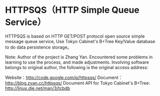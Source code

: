 HTTPSQS（HTTP Simple Queue Service）
============================================

HTTPSQS is based on HTTP GET/POST protocol open source simple message queue service, Use Tokyo Cabinet's B+Tree Key/Value database to do data persistence storage。

Note: Author of the project is Zhang Yan. Encountered some problems in learning to use the process, and made adjustments. Involving software belongs to original author, the following is the original access address:

Website：http://code.google.com/p/httpsqs/
Document：http://blog.zyan.cc/httpsqs/
Document API for Tokyo Cabinet's B+Tree: http://linux.die.net/man/3/tcbdb

